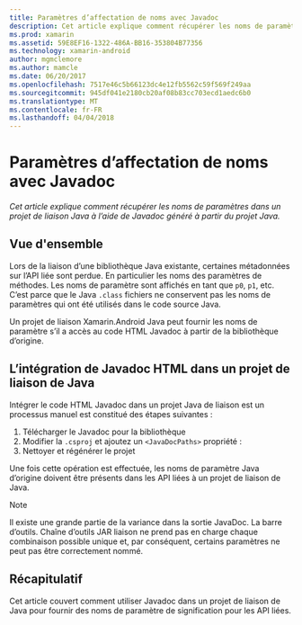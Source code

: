 ```yaml
---
title: Paramètres d’affectation de noms avec Javadoc
description: Cet article explique comment récupérer les noms de paramètres dans un projet de liaison Java à l’aide de Javadoc généré à partir du projet Java.
ms.prod: xamarin
ms.assetid: 59E8EF16-1322-486A-BB16-353804B77356
ms.technology: xamarin-android
author: mgmclemore
ms.author: mamcle
ms.date: 06/20/2017
ms.openlocfilehash: 7517e46c5b66123dc4e12fb5562c59f569f249aa
ms.sourcegitcommit: 945df041e2180cb20af08b83cc703ecd1aedc6b0
ms.translationtype: MT
ms.contentlocale: fr-FR
ms.lasthandoff: 04/04/2018
---
```

# <a name="naming-parameters-with-javadoc"></a>Paramètres d’affectation de noms avec Javadoc

_Cet article explique comment récupérer les noms de paramètres dans un projet de liaison Java à l’aide de Javadoc généré à partir du projet Java._


## <a name="overview"></a>Vue d'ensemble

Lors de la liaison d’une bibliothèque Java existante, certaines métadonnées sur l’API liée sont perdue. En particulier les noms des paramètres de méthodes. Les noms de paramètre sont affichés en tant que `p0`, `p1`, etc. C’est parce que le Java `.class` fichiers ne conservent pas les noms de paramètres qui ont été utilisés dans le code source Java. 

Un projet de liaison Xamarin.Android Java peut fournir les noms de paramètre s’il a accès au code HTML Javadoc à partir de la bibliothèque d’origine. 

## <a name="integrating-javadoc-html-into-a-java-binding-project"></a>L’intégration de Javadoc HTML dans un projet de liaison de Java

Intégrer le code HTML Javadoc dans un projet Java de liaison est un processus manuel est constitué des étapes suivantes : 

1.  Télécharger le Javadoc pour la bibliothèque
2.  Modifier la `.csproj` et ajoutez un `<JavaDocPaths>` propriété :
3.  Nettoyer et régénérer le projet

Une fois cette opération est effectuée, les noms de paramètre Java d’origine doivent être présents dans les API liées à un projet de liaison de Java. 


> [!NOTE]
> Il existe une grande partie de la variance dans la sortie JavaDoc. La barre d’outils. Chaîne d’outils JAR liaison ne prend pas en charge chaque combinaison possible unique et, par conséquent, certains paramètres ne peut pas être correctement nommé.


## <a name="summary"></a>Récapitulatif

Cet article couvert comment utiliser Javadoc dans un projet de liaison de Java pour fournir des noms de paramètre de signification pour les API liées. 


